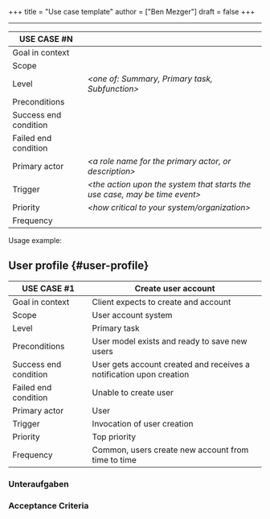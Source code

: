 +++
title = "Use case template"
author = ["Ben Mezger"]
draft = false
+++

---

| USE CASE **#N**       | _<The name of the goal as a short active verb phrase>_                     |
|-----------------------|----------------------------------------------------------------------------|
| Goal in context       | _<A longer statement of the goal in context if needed>_                    |
| Scope                 | _<What system is being considered back box under design>_                  |
| Level                 | _<one of: Summary, Primary task, Subfunction>_                             |
| Preconditions         | _<what we expect is already the state of the world>_                       |
| Success end condition | _<the state of the world upon successful completion>_                      |
| Failed end condition  | _<the state of the world if goal abandoned>_                               |
| Primary actor         | _<a role name for the primary actor, or description>_                      |
| Trigger               | _<the action upon the system that starts the use case, may be time event>_ |
| Priority              | _<how critical to your system/organization>_                               |
| Frequency             | _<how often it is expected to happen>_                                     |

Usage example:


## User profile {#user-profile}

| USE CASE **#1**       | Create user account                                                 |
|-----------------------|---------------------------------------------------------------------|
| Goal in context       | Client expects to create and account                                |
| Scope                 | User account system                                                 |
| Level                 | Primary task                                                        |
| Preconditions         | User model exists and ready to save new users                       |
| Success end condition | User gets account created and receives a notification upon creation |
| Failed end condition  | Unable to create user                                               |
| Primary actor         | User                                                                |
| Trigger               | Invocation of user creation                                         |
| Priority              | Top priority                                                        |
| Frequency             | Common, users create new account from time to time                  |



### Unteraufgaben

### Acceptance Criteria